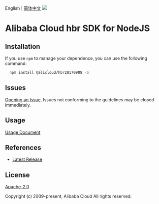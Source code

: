 English | [简体中文](README-CN.md)
![](https://aliyunsdk-pages.alicdn.com/icons/AlibabaCloud.svg)

# Alibaba Cloud hbr SDK for NodeJS

## Installation
If you use `npm` to manage your dependence, you can use the following command:

```sh
  npm install @alicloud/hbr20170908 -S
```

## Issues
[Opening an Issue](https://github.com/aliyun/alibabacloud-typescript-sdk/issues/new), Issues not conforming to the guidelines may be closed immediately.

## Usage
[Usage Document](https://github.com/aliyun/alibabacloud-typescript-sdk/blob/master/docs/Usage-EN.md#quick-examples)

## References
* [Latest Release](https://github.com/aliyun/alibabacloud-typescript-sdk/)

## License
[Apache-2.0](http://www.apache.org/licenses/LICENSE-2.0)

Copyright (c) 2009-present, Alibaba Cloud All rights reserved.

